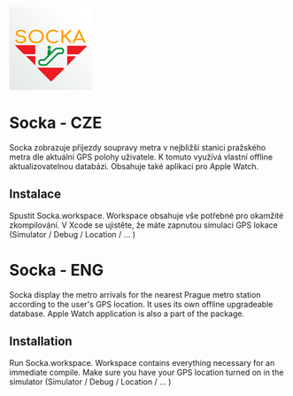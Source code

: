 ![Screenshot](watch_logo_new.png)

# Socka - CZE

Socka zobrazuje příjezdy soupravy metra v nejbližší stanici pražského metra dle aktuální GPS polohy uživatele. K tomuto využívá vlastní offline aktualizovatelnou databázi. Obsahuje také aplikaci pro Apple Watch.

## Instalace

Spustit Socka.workspace. Workspace obsahuje vše potřebné pro okamžité zkompilování. 
V Xcode se ujistěte, že máte zapnutou simulaci GPS lokace (Simulator / Debug / Location / ... )

# Socka - ENG

Socka display the metro arrivals for the nearest Prague metro station according to the user's GPS location. It uses its own offline upgradeable database. Apple Watch application is also a part of the package.

## Installation

Run Socka.workspace. Workspace contains everything necessary for an immediate compile.
Make sure you have your GPS location turned on in the simulator (Simulator / Debug / Location / ... )
